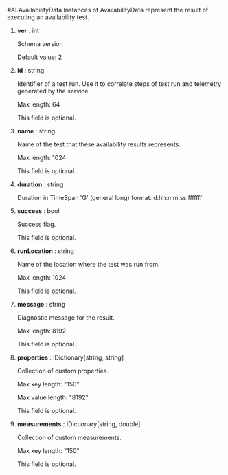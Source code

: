 
#AI.AvailabilityData
Instances of AvailabilityData represent the result of executing an availability test.

1. **ver** : int

    Schema version
    
    Default value: 2
    
1. **id** : string

    Identifier of a test run. Use it to correlate steps of test run and telemetry generated by the service.
    
    Max length: 64
    
    This field is optional.
    
1. **name** : string

    Name of the test that these availability results represents.
    
    Max length: 1024
    
    This field is optional.
    
1. **duration** : string

    Duration in TimeSpan 'G' (general long) format: d:hh:mm:ss.fffffff
    
1. **success** : bool

    Success flag.
    
    This field is optional.
    
1. **runLocation** : string

    Name of the location where the test was run from.
    
    Max length: 1024
    
    This field is optional.
    
1. **message** : string

    Diagnostic message for the result.
    
    Max length: 8192
    
    This field is optional.
    
1. **properties** : IDictionary[string, string]

    Collection of custom properties.
    
    Max key length: "150"
    
    Max value length: "8192"
    
    This field is optional.
    
1. **measurements** : IDictionary[string, double]

    Collection of custom measurements.
    
    Max key length: "150"
    
    This field is optional.
    
